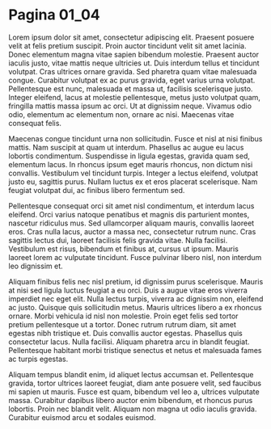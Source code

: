 
# Pagina 01_04


Lorem ipsum dolor sit amet, consectetur adipiscing elit. Praesent posuere velit at felis pretium suscipit. Proin auctor tincidunt velit sit amet lacinia. Donec elementum magna vitae sapien bibendum molestie. Praesent auctor iaculis justo, vitae mattis neque ultricies ut. Duis interdum tellus et tincidunt volutpat. Cras ultrices ornare gravida. Sed pharetra quam vitae malesuada congue. Curabitur volutpat ex ac purus gravida, eget varius urna volutpat. Pellentesque est nunc, malesuada et massa ut, facilisis scelerisque justo. Integer eleifend, lacus at molestie pellentesque, metus justo volutpat quam, fringilla mattis massa ipsum ac orci. Ut at dignissim neque. Vivamus odio odio, elementum ac elementum non, ornare ac nisi. Maecenas vitae consequat felis.

Maecenas congue tincidunt urna non sollicitudin. Fusce et nisl at nisi finibus mattis. Nam suscipit at quam ut interdum. Phasellus ac augue eu lacus lobortis condimentum. Suspendisse in ligula egestas, gravida quam sed, elementum lacus. In rhoncus ipsum eget mauris rhoncus, non dictum nisi convallis. Vestibulum vel tincidunt turpis. Integer a lectus eleifend, volutpat justo eu, sagittis purus. Nullam luctus ex et eros placerat scelerisque. Nam feugiat volutpat dui, ac finibus libero fermentum sed.

Pellentesque consequat orci sit amet nisl condimentum, et interdum lacus eleifend. Orci varius natoque penatibus et magnis dis parturient montes, nascetur ridiculus mus. Sed ullamcorper aliquam mauris, convallis laoreet eros. Cras nulla lacus, auctor a massa nec, consectetur rutrum nunc. Cras sagittis lectus dui, laoreet facilisis felis gravida vitae. Nulla facilisi. Vestibulum est risus, bibendum et finibus at, cursus ut ipsum. Mauris laoreet lorem ac vulputate tincidunt. Fusce pulvinar libero nisl, non interdum leo dignissim et.

Aliquam finibus felis nec nisl pretium, id dignissim purus scelerisque. Mauris at nisi sed ligula luctus feugiat a eu orci. Duis a augue vitae eros viverra imperdiet nec eget elit. Nulla lectus turpis, viverra ac dignissim non, eleifend ac justo. Quisque quis sollicitudin metus. Mauris ultrices libero a ex rhoncus ornare. Morbi vehicula id nisl non molestie. Proin eget felis sed tortor pretium pellentesque ut a tortor. Donec rutrum rutrum diam, sit amet egestas nibh tristique et. Duis convallis auctor egestas. Phasellus quis consectetur lacus. Nulla facilisi. Aliquam pharetra arcu in blandit feugiat. Pellentesque habitant morbi tristique senectus et netus et malesuada fames ac turpis egestas.

Aliquam tempus blandit enim, id aliquet lectus accumsan et. Pellentesque gravida, tortor ultrices laoreet feugiat, diam ante posuere velit, sed faucibus mi sapien ut mauris. Fusce est quam, bibendum vel leo a, ultrices vulputate massa. Curabitur dapibus libero auctor enim bibendum, et rhoncus purus lobortis. Proin nec blandit velit. Aliquam non magna ut odio iaculis gravida. Curabitur euismod arcu et sodales euismod.